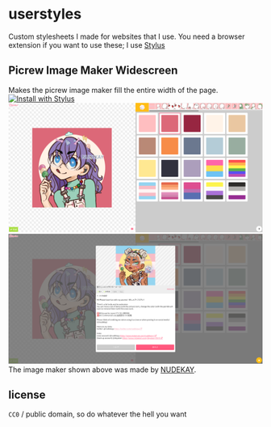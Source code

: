 # userstyles
Custom stylesheets I made for websites that I use. You need a browser extension if you want to use these; I use [Stylus](https://github.com/openstyles/stylus#stylus)

## Picrew Image Maker Widescreen
Makes the picrew image maker fill the entire width of the page.  
[![Install with Stylus](https://img.shields.io/badge/Install%20with-Stylus-00adad.svg)](https://raw.githubusercontent.com/katacarbix/userstyles/master/styles/picrew.user.css)
![picrew preview 1](screenshots/picrew-1.png)
![picrew preview 2](screenshots/picrew-2.png)
The image maker shown above was made by [NUDEKAY](https://picrew.me/image_maker/395214).

## license
`CC0` / public domain, so do whatever the hell you want

